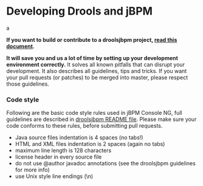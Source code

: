 Developing Drools and jBPM
==========================


a



**If you want to build or contribute to a droolsjbpm project, [read this document](https://github.com/droolsjbpm/droolsjbpm-build-bootstrap/blob/master/README.md).**

**It will save you and us a lot of time by setting up your development environment correctly.**
It solves all known pitfalls that can disrupt your development.
It also describes all guidelines, tips and tricks.
If you want your pull requests (or patches) to be merged into master, please respect those guidelines.

### Code style ###
Following are the basic code style rules used in jBPM Console NG, full guidelines are described in [droolsjbpm README file](https://github.com/droolsjbpm/droolsjbpm-build-bootstrap/blob/master/README.md).
Please make sure your code conforms to these rules, before submitting pull requests.
 * Java source files indentation is 4 spaces (no tabs!)
 * HTML and XML files indentation is 2 spaces (again no tabs)
 * maximum line length is 128 characters
 * license header in every source file
 * do not use @author javadoc annotations (see the droolsjbpm guidelines for more info)
 * use Unix style line endings (\n)
